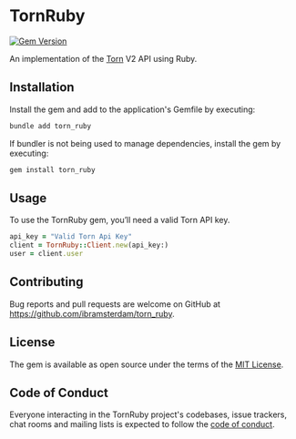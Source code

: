 # TornRuby
[![Gem Version](https://badge.fury.io/rb/torn_ruby.svg)](https://badge.fury.io/rb/torn_ruby)

An implementation of the [Torn](https://www.torn.com/api.html) V2 API using Ruby.

## Installation

Install the gem and add to the application's Gemfile by executing:

```bash
bundle add torn_ruby
```

If bundler is not being used to manage dependencies, install the gem by executing:

```bash
gem install torn_ruby 
```

## Usage
To use the TornRuby gem, you’ll need a valid Torn API key.

```ruby
api_key = "Valid Torn Api Key"
client = TornRuby::Client.new(api_key:)
user = client.user
```

## Contributing

Bug reports and pull requests are welcome on GitHub at https://github.com/ibramsterdam/torn_ruby.

## License

The gem is available as open source under the terms of the [MIT License](https://opensource.org/licenses/MIT).

## Code of Conduct

Everyone interacting in the TornRuby project's codebases, issue trackers, chat rooms and mailing lists is expected to follow the [code of conduct](https://github.com/ibramsterdam/torn_ruby/blob/main/CODE_OF_CONDUCT.md).
